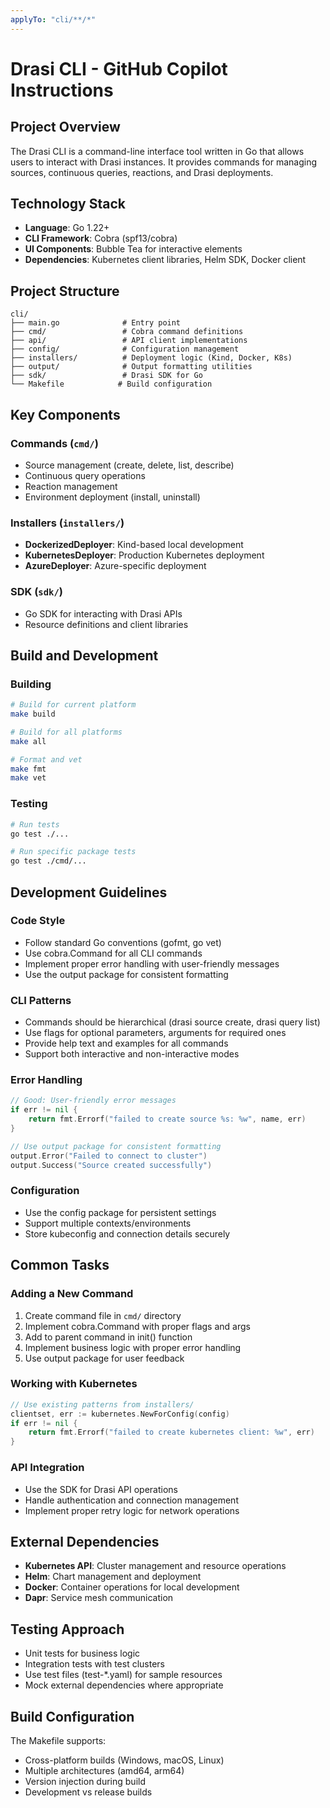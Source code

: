 ```yaml
---
applyTo: "cli/**/*"
---
```


# Drasi CLI - GitHub Copilot Instructions

## Project Overview

The Drasi CLI is a command-line interface tool written in Go that allows users to interact with Drasi instances. It provides commands for managing sources, continuous queries, reactions, and Drasi deployments.

## Technology Stack

- **Language**: Go 1.22+
- **CLI Framework**: Cobra (spf13/cobra)
- **UI Components**: Bubble Tea for interactive elements
- **Dependencies**: Kubernetes client libraries, Helm SDK, Docker client

## Project Structure

```
cli/
├── main.go              # Entry point
├── cmd/                 # Cobra command definitions
├── api/                 # API client implementations
├── config/              # Configuration management
├── installers/          # Deployment logic (Kind, Docker, K8s)
├── output/              # Output formatting utilities
├── sdk/                 # Drasi SDK for Go
└── Makefile            # Build configuration
```

## Key Components

### Commands (`cmd/`)
- Source management (create, delete, list, describe)
- Continuous query operations
- Reaction management
- Environment deployment (install, uninstall)

### Installers (`installers/`)
- **DockerizedDeployer**: Kind-based local development
- **KubernetesDeployer**: Production Kubernetes deployment
- **AzureDeployer**: Azure-specific deployment

### SDK (`sdk/`)
- Go SDK for interacting with Drasi APIs
- Resource definitions and client libraries

## Build and Development

### Building
```bash
# Build for current platform
make build

# Build for all platforms
make all

# Format and vet
make fmt
make vet
```

### Testing
```bash
# Run tests
go test ./...

# Run specific package tests
go test ./cmd/...
```

## Development Guidelines

### Code Style
- Follow standard Go conventions (gofmt, go vet)
- Use cobra.Command for all CLI commands
- Implement proper error handling with user-friendly messages
- Use the output package for consistent formatting

### CLI Patterns
- Commands should be hierarchical (drasi source create, drasi query list)
- Use flags for optional parameters, arguments for required ones
- Provide help text and examples for all commands
- Support both interactive and non-interactive modes

### Error Handling
```go
// Good: User-friendly error messages
if err != nil {
    return fmt.Errorf("failed to create source %s: %w", name, err)
}

// Use output package for consistent formatting
output.Error("Failed to connect to cluster")
output.Success("Source created successfully")
```

### Configuration
- Use the config package for persistent settings
- Support multiple contexts/environments
- Store kubeconfig and connection details securely

## Common Tasks

### Adding a New Command
1. Create command file in `cmd/` directory
2. Implement cobra.Command with proper flags and args
3. Add to parent command in init() function
4. Implement business logic with proper error handling
5. Use output package for user feedback

### Working with Kubernetes
```go
// Use existing patterns from installers/
clientset, err := kubernetes.NewForConfig(config)
if err != nil {
    return fmt.Errorf("failed to create kubernetes client: %w", err)
}
```

### API Integration
- Use the SDK for Drasi API operations
- Handle authentication and connection management
- Implement proper retry logic for network operations

## External Dependencies

- **Kubernetes API**: Cluster management and resource operations
- **Helm**: Chart management and deployment
- **Docker**: Container operations for local development
- **Dapr**: Service mesh communication

## Testing Approach

- Unit tests for business logic
- Integration tests with test clusters
- Use test files (test-*.yaml) for sample resources
- Mock external dependencies where appropriate

## Build Configuration

The Makefile supports:
- Cross-platform builds (Windows, macOS, Linux)
- Multiple architectures (amd64, arm64)
- Version injection during build
- Development vs release builds